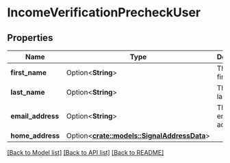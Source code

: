 # IncomeVerificationPrecheckUser

## Properties

Name | Type | Description | Notes
------------ | ------------- | ------------- | -------------
**first_name** | Option<**String**> | The user's first name | [optional]
**last_name** | Option<**String**> | The user's last name | [optional]
**email_address** | Option<**String**> | The user's email address | [optional]
**home_address** | Option<[**crate::models::SignalAddressData**](SignalAddressData.md)> |  | [optional]

[[Back to Model list]](../README.md#documentation-for-models) [[Back to API list]](../README.md#documentation-for-api-endpoints) [[Back to README]](../README.md)


